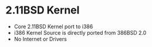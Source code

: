 # 2.11BSD Kernel
- Core 2.11BSD Kernel port to i386
- i386 Kernel Source is directly ported from 386BSD 2.0
- No Internet or Drivers
